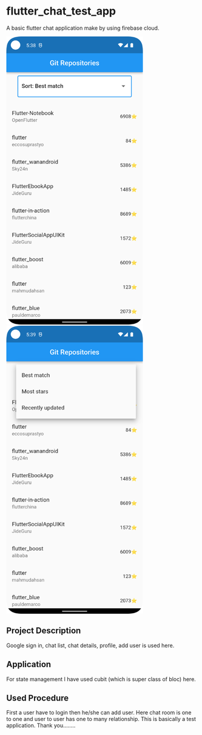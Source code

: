 # flutter_chat_test_app

A basic flutter chat application make by using firebase cloud.

<img src="https://github.com/omar313/top_flutter_repo/blob/master/data/screenshot1.png" width="360" height="760" />

<img src="https://github.com/omar313/top_flutter_repo/blob/master/data/screenshot2.png" width="360" height="760" />


## Project Description
Google sign in, chat list, chat details, profile, add user is used here.

## Application
For state management I have used cubit (which is super class of bloc) here.

## Used Procedure
First a user have to login then he/she can add user. Here chat room is one to one and user to user has
one to many relationship. This is basically a test application. Thank you........
